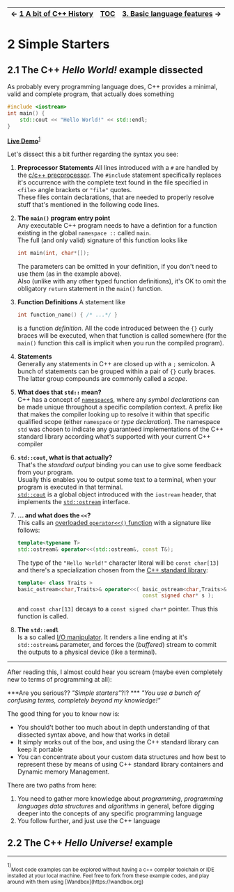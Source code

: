 | <- [1 A bit of C++ History](./1_C++History) |  [TOC](./TOC)  | [3. Basic language features](./3_BasicFeatures) -> |
|---------------------------------------------|----------------|----------------------------------------------------|


# 2 Simple Starters

<a name="2_1"/>

## 2.1 The C++ _Hello World!_ example dissected

As probably every programming language does, C++ provides a minimal, valid and complete program, that actually does something 

```c++
#include <iostream>
int main() {
    std::cout << "Hello World!" << std::endl;
}
```

[**Live Demo**](https://wandbox.org/permlink/AURk59CGTaIBB3oP)<sup><a href="#footnote_1">1</a></sup>

Let's dissect this a bit further regarding the syntax you see:

 1. **Preprocessor Statements**
    All lines introduced with a `#` are handled by the [c/c++ precprocessor](http://en.cppreference.com/w/cpp/preprocessor). The `#include` statement specifically replaces it's occurrence with the complete text found in the file specified in `<file>` angle brackets or `"file"` quotes.  
    These files contain declarations, that are needed to properly resolve stuff that's mentioned in the following code lines.
 2. **The `main()` program entry point**  
    Any executable C++ program needs to have a defintion for a function existing in the global `namespace ::` called `main`.  
    The full (and only valid) signature of this function looks like
    
    ```c++
    int main(int, char*[]);
    ```
    The parameters can be omitted in your definition, if you don't need to use them (as in the example above).  
    Also (unlike with any other typed function definitions), it's OK to omit the obligatory `return` statement in the `main()` function.
 3. **Function Definitions**
    A statement like 
    ```c++
    int function_name() { /* ...*/ }
    ```
    is a function _definition_. All the code introduced between the `{}` curly braces will be executed, when that function is called somewhere (for the `main()` function this call is implicit when you run the compiled program).
 4. **Statements**  
    Generally any statements in C++ are closed up with a `;` semicolon. A bunch of statements can be grouped within a pair of `{}` curly braces. The latter group compounds are commonly called a _scope_.
 5. **What does that `std::` mean?**  
    C++ has a concept of [`namespace`s](http://en.cppreference.com/w/cpp/language/namespace), where any _symbol declarations_ can be made unique throughout a specific compilation context. A prefix like that makes the compiler looking up to resolve it within that specific qualified scope (either `namespace` or _type declaration_).
    The namespace `std` was chosen to indicate any guaranteed implementations of the C++ standard library according what's supported with your current C++ compiler
 6. **`std::cout`, what is that actually?**  
    That's the _standard output_ binding you can use to give some feedback from your program.  
    Usually this enables you to output some text to a terminal, when your program is executed in that terminal.  
   [`std::cout`](http://en.cppreference.com/w/cpp/io/cout) is a global object introduced with the `iostream` header, that implements the [`std::ostream`](http://en.cppreference.com/w/cpp/io/basic_ostream) interface.
 7. **... and what does the `<<`?**  
    This calls an [overloaded `operator<<()` function](http://en.cppreference.com/w/cpp/io/basic_ostream/operator_ltlt) with a signature like follows:
    ```c++
    template<typename T>
    std::ostream& operator<<(std::ostream&, const T&);
    ```
    The type of the `"Hello World!"` character literal will be `const char[13]` and there's a specialization chosen from the [C++ standard library](http://en.cppreference.com/w/cpp/io/basic_ostream/operator_ltlt2):
    
    ```c++
    template< class Traits >
    basic_ostream<char,Traits>& operator<<( basic_ostream<char,Traits>& os, 
                                            const signed char* s );
    ```
    
    and `const char[13]` decays to a `const signed char*` pointer. Thus this function is called.
 8. **The `std::endl`**  
    Is a so called [I/O manipulator](http://en.cppreference.com/w/cpp/io/manip). It renders a line ending at it's `std::ostream&` parameter, and forces the (_buffered_) stream to commit the outputs to a physical device (like a terminal).
    
----------------------------------------------

After reading this, I almost could hear you scream (maybe even completely new to terms of programming at all):

***Are you serious?? _"Simple starters"_?!?  ***
_"You use a bunch of confusing terms, completely beyond my knowledge!"_

The good thing for you to know now is:  
 - You should't bother too much about in depth understanding of that dissected syntax above, and how that works in detail
 - It simply works out of the box, and using the C++ standard library can keep it portable
 - You can concentrate about your custom data structures and how best to represent these by means of using C++ standard library containers and Dynamic memory Management.
 
There are two paths from here:
 1. You need to gather more knowledge about _programming_, _programming languages_ _data structures_ and _algorithms_ in general, before digging deeper into the concepts of any specific programming language
 2. You follow further, and just use the C++ language
 
<a name="2_2"/>

## 2.2 The C++ _Hello Universe!_ example


 
----------------------------------------------

<a name="footnote_1" />
<sup>1)</sup><sub>Most code examples can be explored without having a c++ compiler toolchain or IDE installed at your local machine. Feel free to fork from these example codes, and play around with them using [Wandbox](https://wandbox.org)</sub>
